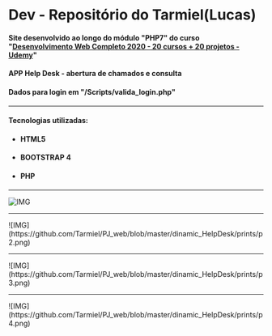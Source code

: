 # Dev - Repositório do Tarmiel(Lucas)
<h4> Site desenvolvido ao longo do módulo "PHP7" do curso "<a href="https://www.udemy.com/course/web-completo/">Desenvolvimento Web Completo 2020 - 20 cursos + 20 projetos - Udemy</a>"</h4>
<h4> APP Help Desk - abertura de chamados e consulta </h4>
<h4> Dados para login em "/Scripts/valida_login.php"</h4>
<hr>
<h4>Tecnologias utilizadas:</h4>
<ul>
  <li><h4>HTML5</h4></li>
  <li><h4>BOOTSTRAP 4</h4></li>
  <li><h4>PHP</h4></li>
</ul>
<hr>

![IMG](https://github.com/Tarmiel/PJ_web/blob/master/dinamic_HelpDesk/prints/p1.png)
<hr>
![IMG](https://github.com/Tarmiel/PJ_web/blob/master/dinamic_HelpDesk/prints/p2.png)
<hr>
![IMG](https://github.com/Tarmiel/PJ_web/blob/master/dinamic_HelpDesk/prints/p3.png)
<hr>
![IMG](https://github.com/Tarmiel/PJ_web/blob/master/dinamic_HelpDesk/prints/p4.png)
